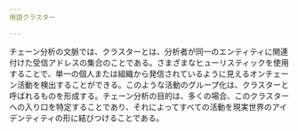 ```yaml
---
用語クラスター

---
```

チェーン分析の文脈では、クラスターとは、分析者が同一のエンティティに関連付けた受信アドレスの集合のことである。さまざまなヒューリスティックを使用することで、単一の個人または組織から発信されているように見えるオンチェーン活動を検出することができる。このような活動のグループ化は、クラスターと呼ばれるものを形成する。チェーン分析の目的は、多くの場合、このクラスターへの入り口を特定することであり、それによってすべての活動を現実世界のアイデンティティの形に結びつけることである。
